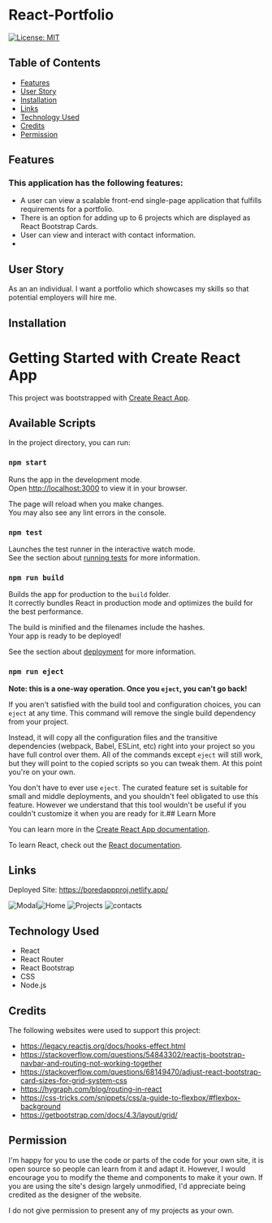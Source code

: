 # React-Portfolio

[![License: MIT](https://img.shields.io/badge/License-MIT-yellow.svg)](https://opensource.org/licenses/MIT)

## Table of Contents
- [Features](#features)
- [User Story](#user-story)
- [Installation](#installation)
- [Links](#links)
- [Technology Used](#technology-used)
- [Credits](#credits)
- [Permission](#permission)

## Features
### This application has the following features:
- A user can view a scalable front-end single-page application that fulfills requirements for a portfolio.
- There is an option for adding up to 6 projects which are displayed as React Bootstrap Cards.
- User can view and interact with contact information.
- 
## User Story
As an an individual. I want a portfolio which showcases my skills so that potential employers will hire me.

## Installation
# Getting Started with Create React App

This project was bootstrapped with [Create React App](https://github.com/facebook/create-react-app).

## Available Scripts

In the project directory, you can run:

### `npm start`

Runs the app in the development mode.\
Open [http://localhost:3000](http://localhost:3000) to view it in your browser.

The page will reload when you make changes.\
You may also see any lint errors in the console.

### `npm test`

Launches the test runner in the interactive watch mode.\
See the section about [running tests](https://facebook.github.io/create-react-app/docs/running-tests) for more information.

### `npm run build`

Builds the app for production to the `build` folder.\
It correctly bundles React in production mode and optimizes the build for the best performance.

The build is minified and the filenames include the hashes.\
Your app is ready to be deployed!

See the section about [deployment](https://facebook.github.io/create-react-app/docs/deployment) for more information.

### `npm run eject`

**Note: this is a one-way operation. Once you `eject`, you can't go back!**

If you aren't satisfied with the build tool and configuration choices, you can `eject` at any time. This command will remove the single build dependency from your project.

Instead, it will copy all the configuration files and the transitive dependencies (webpack, Babel, ESLint, etc) right into your project so you have full control over them. All of the commands except `eject` will still work, but they will point to the copied scripts so you can tweak them. At this point you're on your own.

You don't have to ever use `eject`. The curated feature set is suitable for small and middle deployments, and you shouldn't feel obligated to use this feature. However we understand that this tool wouldn't be useful if you couldn't customize it when you are ready for it.## Learn More

You can learn more in the [Create React App documentation](https://facebook.github.io/create-react-app/docs/getting-started).

To learn React, check out the [React documentation](https://reactjs.org/).

## Links
Deployed Site: https://boredappproj.netlify.app/

![Modal](./src/assets/images/YouTube.png)![Home](https://github.com/lissasimp/BoredApp/assets/116848303/b3cca6a6-64b0-435c-b3a3-43ae4f2c12e8)
![Projects](https://github.com/lissasimp/BoredApp/assets/116848303/3f90b884-c088-4220-8ea7-4302d52498fd)
![contacts](https://github.com/lissasimp/BoredApp/assets/116848303/efdd7960-0814-4017-8ca1-abae06e994ce)

## Technology Used
- React
- React Router
- React Bootstrap
- CSS
- Node.js

## Credits
The following websites were used to support this project:
- https://legacy.reactjs.org/docs/hooks-effect.html
- https://stackoverflow.com/questions/54843302/reactjs-bootstrap-navbar-and-routing-not-working-together
- https://stackoverflow.com/questions/68149470/adjust-react-bootstrap-card-sizes-for-grid-system-css
- https://hygraph.com/blog/routing-in-react
- https://css-tricks.com/snippets/css/a-guide-to-flexbox/#flexbox-background
- https://getbootstrap.com/docs/4.3/layout/grid/

## Permission
I'm happy for you to use the code or parts of the code for your own site, it is open source so people can learn from it and adapt it. However, I would encourage you to modify the theme and components to make it your own. If you are using the site's design largely unmodified, I'd appreciate being credited as the designer of the website.

I do not give permission to present any of my projects as your own.


